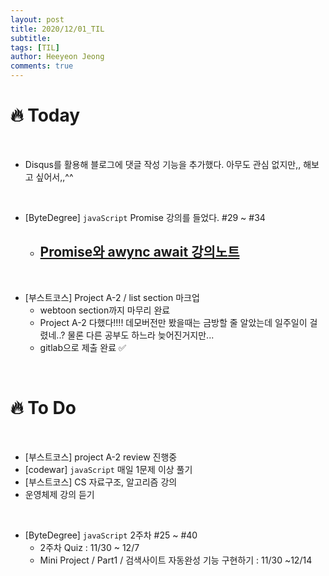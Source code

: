 ```yaml
---
layout: post
title: 2020/12/01_TIL
subtitle:
tags: [TIL]
author: Heeyeon Jeong
comments: true
---
```


# 🔥 Today

<br>

- Disqus를 활용해 블로그에 댓글 작성 기능을 추가했다. 아무도 관심 없지만,, 해보고 싶어서,,^^

<br>

- [ByteDegree] `javaScript` Promise 강의를 들었다. #29 ~ #34
  - ## [Promise와 awync await 강의노트](https://heeyeonjeong.tistory.com/47)

<br>

- [부스트코스] Project A-2 / list section 마크업
  - webtoon section까지 마무리 완료
  - Project A-2 다했다!!!! 데모버전만 봤을때는 금방할 줄 알았는데 일주일이 걸렸네..? 물론 다른 공부도 하느라 늦어진거지만...
  - gitlab으로 제출 완료 ✅

<br>

# 🔥 To Do

<br>

- [부스트코스] project A-2 review 진행중
- [codewar] `javaScript` 매일 1문제 이상 풀기
- [부스트코스] CS 자료구조, 알고리즘 강의
- 운영체제 강의 듣기

<br>

- [ByteDegree] `javaScript` 2주차 #25 ~ #40
  - 2주차 Quiz : 11/30 ~ 12/7
  - Mini Project / Part1 / 검색사이트 자동완성 기능 구현하기 : 11/30 ~12/14
